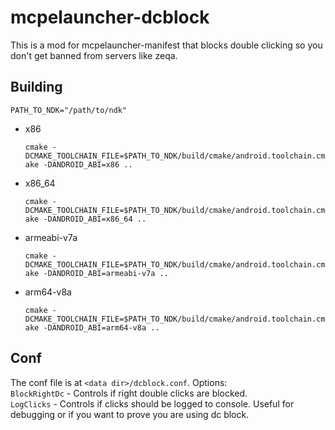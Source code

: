 # mcpelauncher-dcblock

This is a mod for mcpelauncher-manifest that blocks double clicking so you don't get banned from servers like zeqa.


## Building
`PATH_TO_NDK="/path/to/ndk"`
- x86

  `cmake -DCMAKE_TOOLCHAIN_FILE=$PATH_TO_NDK/build/cmake/android.toolchain.cmake -DANDROID_ABI=x86 ..`
- x86_64

  `cmake -DCMAKE_TOOLCHAIN_FILE=$PATH_TO_NDK/build/cmake/android.toolchain.cmake -DANDROID_ABI=x86_64 ..`
- armeabi-v7a

  `cmake -DCMAKE_TOOLCHAIN_FILE=$PATH_TO_NDK/build/cmake/android.toolchain.cmake -DANDROID_ABI=armeabi-v7a ..`
- arm64-v8a

  `cmake -DCMAKE_TOOLCHAIN_FILE=$PATH_TO_NDK/build/cmake/android.toolchain.cmake -DANDROID_ABI=arm64-v8a ..`

## Conf
The conf file is at `<data dir>/dcblock.conf`. Options:  
`BlockRightDc` - Controls if right double clicks are blocked.  
`LogClicks` - Controls if clicks should be logged to console. Useful for debugging or if you want to prove you are using dc block.  
